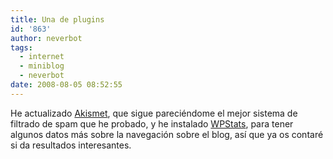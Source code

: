 ```yaml
---
title: Una de plugins
id: '863'
author: neverbot
tags:
  - internet
  - miniblog
  - neverbot
date: 2008-08-05 08:52:55
---
```


He actualizado [Akismet](http://wordpress.org/extend/plugins/akismet/), que sigue pareciéndome el mejor sistema de filtrado de spam que he probado, y he instalado [WPStats](http://wordpress.org/extend/plugins/stats/), para tener algunos datos más sobre la navegación sobre el blog, así que ya os contaré si da resultados interesantes.

